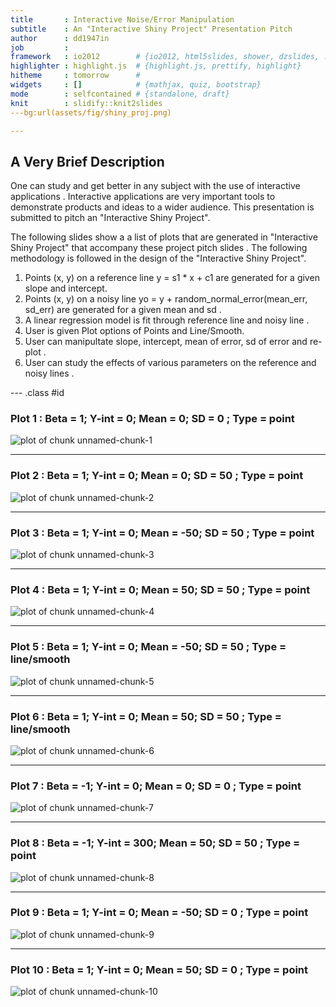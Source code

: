 ```yaml
--- 
title       : Interactive Noise/Error Manipulation 
subtitle    : An "Interactive Shiny Project" Presentation Pitch
author      : dd1947in
job         : 
framework   : io2012        # {io2012, html5slides, shower, dzslides, ...}
highlighter : highlight.js  # {highlight.js, prettify, highlight}
hitheme     : tomorrow      # 
widgets     : []            # {mathjax, quiz, bootstrap}
mode        : selfcontained # {standalone, draft}
knit        : slidify::knit2slides
---bg:url(assets/fig/shiny_proj.png)

---   
```


## A Very Brief Description  
  One can study and get better in any subject  with the use of interactive applications . Interactive applications are very important tools to demonstrate  products and ideas to a wider audience.   This presentation is submitted to pitch an "Interactive Shiny Project".  
  
   The following slides show a a list of plots  that are generated in "Interactive Shiny Project"  that accompany these project pitch  slides .  The following methodology  is followed in the design of the "Interactive Shiny Project".  

1. Points (x, y)   on a reference line  y = s1 * x + c1  are generated for a given slope and intercept. 
2. Points (x, y)  on a noisy line yo = y + random_normal_error(mean_err, sd_err)  are generated  for a given mean and sd .  
3. A linear regression model  is fit through reference line and noisy line . 
4. User is given Plot options  of Points  and Line/Smooth. 
5. User can manipultate slope, intercept, mean of error, sd of error and re-plot .
6. User can study the effects of various parameters on the  reference and noisy lines . 

--- .class #id 

### Plot 1 : Beta = 1; Y-int = 0; Mean = 0; SD = 0 ; Type = point

![plot of chunk unnamed-chunk-1](assets/fig/unnamed-chunk-1-1.png)


---  

### Plot 2 : Beta = 1; Y-int = 0; Mean = 0; SD = 50 ; Type = point

![plot of chunk unnamed-chunk-2](assets/fig/unnamed-chunk-2-1.png)



---  

### Plot 3 : Beta = 1; Y-int = 0; Mean = -50; SD = 50 ; Type = point

![plot of chunk unnamed-chunk-3](assets/fig/unnamed-chunk-3-1.png)

---  

### Plot 4 : Beta = 1; Y-int = 0; Mean = 50; SD = 50 ; Type = point

![plot of chunk unnamed-chunk-4](assets/fig/unnamed-chunk-4-1.png)

---  

### Plot 5 : Beta = 1; Y-int = 0; Mean = -50; SD = 50 ; Type = line/smooth  
  

![plot of chunk unnamed-chunk-5](assets/fig/unnamed-chunk-5-1.png)

---   
    

### Plot 6 : Beta = 1; Y-int = 0; Mean = 50; SD = 50 ; Type = line/smooth  
  
  
![plot of chunk unnamed-chunk-6](assets/fig/unnamed-chunk-6-1.png)

---  

### Plot 7 : Beta = -1; Y-int = 0; Mean = 0; SD = 0 ; Type = point  
  

![plot of chunk unnamed-chunk-7](assets/fig/unnamed-chunk-7-1.png)

---  

### Plot 8 : Beta = -1; Y-int = 300; Mean = 50; SD = 50 ; Type = point  
     

![plot of chunk unnamed-chunk-8](assets/fig/unnamed-chunk-8-1.png)

---   
   
   
### Plot 9 : Beta = 1; Y-int = 0; Mean = -50; SD = 0 ; Type = point  
   
   
![plot of chunk unnamed-chunk-9](assets/fig/unnamed-chunk-9-1.png)

---     
   
### Plot 10 : Beta = 1; Y-int = 0; Mean = 50; SD = 0 ; Type = point  
  

![plot of chunk unnamed-chunk-10](assets/fig/unnamed-chunk-10-1.png)
